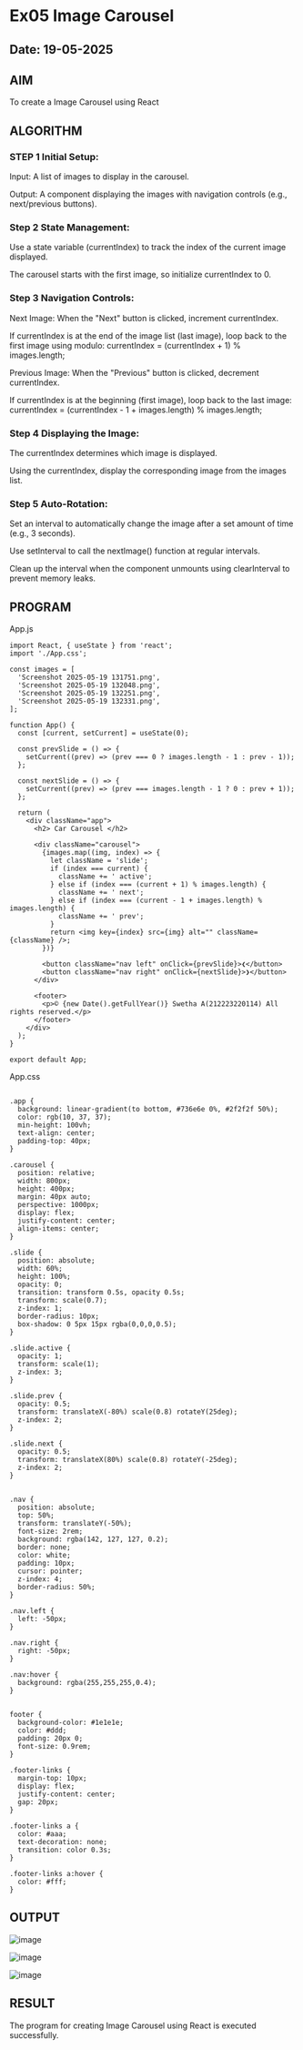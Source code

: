 # Ex05 Image Carousel
## Date: 19-05-2025

## AIM
To create a Image Carousel using React 

## ALGORITHM
### STEP 1 Initial Setup:
Input: A list of images to display in the carousel.

Output: A component displaying the images with navigation controls (e.g., next/previous buttons).

### Step 2 State Management:
Use a state variable (currentIndex) to track the index of the current image displayed.

The carousel starts with the first image, so initialize currentIndex to 0.

### Step 3 Navigation Controls:
Next Image: When the "Next" button is clicked, increment currentIndex.

If currentIndex is at the end of the image list (last image), loop back to the first image using modulo:
currentIndex = (currentIndex + 1) % images.length;

Previous Image: When the "Previous" button is clicked, decrement currentIndex.

If currentIndex is at the beginning (first image), loop back to the last image:
currentIndex = (currentIndex - 1 + images.length) % images.length;

### Step 4 Displaying the Image:
The currentIndex determines which image is displayed.

Using the currentIndex, display the corresponding image from the images list.

### Step 5 Auto-Rotation:
Set an interval to automatically change the image after a set amount of time (e.g., 3 seconds).

Use setInterval to call the nextImage() function at regular intervals.

Clean up the interval when the component unmounts using clearInterval to prevent memory leaks.

## PROGRAM

App.js
```
import React, { useState } from 'react';
import './App.css';

const images = [
  'Screenshot 2025-05-19 131751.png',
  'Screenshot 2025-05-19 132048.png',
  'Screenshot 2025-05-19 132251.png',
  'Screenshot 2025-05-19 132331.png',
];

function App() {
  const [current, setCurrent] = useState(0);

  const prevSlide = () => {
    setCurrent((prev) => (prev === 0 ? images.length - 1 : prev - 1));
  };

  const nextSlide = () => {
    setCurrent((prev) => (prev === images.length - 1 ? 0 : prev + 1));
  };

  return (
    <div className="app">
      <h2> Car Carousel </h2>

      <div className="carousel">
        {images.map((img, index) => {
          let className = 'slide';
          if (index === current) {
            className += ' active';
          } else if (index === (current + 1) % images.length) {
            className += ' next';
          } else if (index === (current - 1 + images.length) % images.length) {
            className += ' prev';
          }
          return <img key={index} src={img} alt="" className={className} />;
        })}

        <button className="nav left" onClick={prevSlide}>❮</button>
        <button className="nav right" onClick={nextSlide}>❯</button>
      </div>

      <footer>
        <p>© {new Date().getFullYear()} Swetha A(212223220114) All rights reserved.</p>
      </footer>
    </div>
  );
}

export default App;

```
App.css
```

.app {
  background: linear-gradient(to bottom, #736e6e 0%, #2f2f2f 50%);
  color: rgb(10, 37, 37);
  min-height: 100vh;
  text-align: center;
  padding-top: 40px;
}

.carousel {
  position: relative;
  width: 800px;
  height: 400px;
  margin: 40px auto;
  perspective: 1000px;
  display: flex;
  justify-content: center;
  align-items: center;
}

.slide {
  position: absolute;
  width: 60%;
  height: 100%;
  opacity: 0;
  transition: transform 0.5s, opacity 0.5s;
  transform: scale(0.7);
  z-index: 1;
  border-radius: 10px;
  box-shadow: 0 5px 15px rgba(0,0,0,0.5);
}

.slide.active {
  opacity: 1;
  transform: scale(1);
  z-index: 3;
}

.slide.prev {
  opacity: 0.5;
  transform: translateX(-80%) scale(0.8) rotateY(25deg);
  z-index: 2;
}

.slide.next {
  opacity: 0.5;
  transform: translateX(80%) scale(0.8) rotateY(-25deg);
  z-index: 2;
}


.nav {
  position: absolute;
  top: 50%;
  transform: translateY(-50%);
  font-size: 2rem;
  background: rgba(142, 127, 127, 0.2);
  border: none;
  color: white;
  padding: 10px;
  cursor: pointer;
  z-index: 4;
  border-radius: 50%;
}

.nav.left {
  left: -50px;
}

.nav.right {
  right: -50px;
}

.nav:hover {
  background: rgba(255,255,255,0.4);
}


footer {
  background-color: #1e1e1e;
  color: #ddd;
  padding: 20px 0;
  font-size: 0.9rem;
}

.footer-links {
  margin-top: 10px;
  display: flex;
  justify-content: center;
  gap: 20px;
}

.footer-links a {
  color: #aaa;
  text-decoration: none;
  transition: color 0.3s;
}

.footer-links a:hover {
  color: #fff;
}

```


## OUTPUT

![image](https://github.com/user-attachments/assets/d08d80d3-0c16-4780-974a-461ef74a3bff)

![image](https://github.com/user-attachments/assets/93c3d68b-552c-405f-bde9-e572e67f47bf)

![image](https://github.com/user-attachments/assets/4285fbfa-cce9-471c-ad74-87df84631d81)


## RESULT
The program for creating Image Carousel using React is executed successfully.

